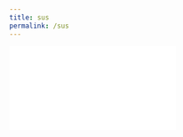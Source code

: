 ```yaml
---
title: sus
permalink: /sus
---
```

<iframe src=”https://www.ilightsingapore.gov.sg/SUSTAINABILITY/PLEDGE” width=”100%” height=”400″ frameborder="0" style="border:0" allowfullscreen></iframe>

